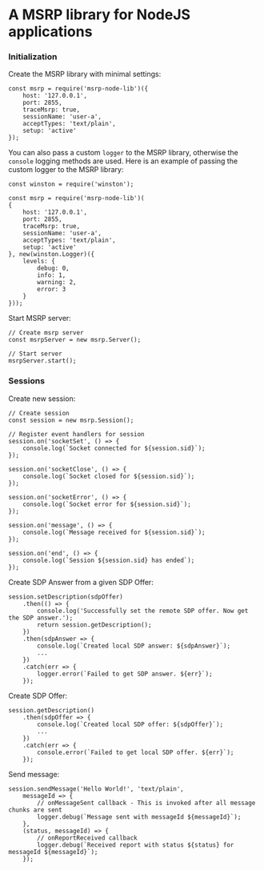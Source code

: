 # A MSRP library for NodeJS applications

### Initialization

Create the MSRP library with minimal settings:
```
const msrp = require('msrp-node-lib')({
    host: '127.0.0.1',
    port: 2855,
    traceMsrp: true,
    sessionName: 'user-a',
    acceptTypes: 'text/plain',
    setup: 'active'
});
```

You can also pass a custom `logger` to the MSRP library, otherwise the `console` logging methods are used. Here is an example of passing the custom logger to the MSRP library:
```
const winston = require('winston');

const msrp = require('msrp-node-lib')(
{
    host: '127.0.0.1',
    port: 2855,
    traceMsrp: true,
    sessionName: 'user-a',
    acceptTypes: 'text/plain',
    setup: 'active'
}, new(winston.Logger)({
    levels: {
        debug: 0,
        info: 1,
        warning: 2,
        error: 3
    }
}));
```


Start MSRP server:
```
// Create msrp server
const msrpServer = new msrp.Server();

// Start server
msrpServer.start();
```

### Sessions

Create new session:
```
// Create session
const session = new msrp.Session();

// Register event handlers for session
session.on('socketSet', () => {
    console.log(`Socket connected for ${session.sid}`);
});

session.on('socketClose', () => {
    console.log(`Socket closed for ${session.sid}`);
});

session.on('socketError', () => {
    console.log(`Socket error for ${session.sid}`);
});

session.on('message', () => {
    console.log(`Message received for ${session.sid}`);
});

session.on('end', () => {
    console.log(`Session ${session.sid} has ended`);
});
```

Create SDP Answer from a given SDP Offer:
```
session.setDescription(sdpOffer)
    .then(() => {
        console.log('Successfully set the remote SDP offer. Now get the SDP answer.');
        return session.getDescription();
    })
    .then(sdpAnswer => {
        console.log(`Created local SDP answer: ${sdpAnswer}`);
        ...
    })
    .catch(err => {
        logger.error(`Failed to get SDP answer. ${err}`);
    });
```

Create SDP Offer:
```
session.getDescription()
    .then(sdpOffer => {
        console.log(`Created local SDP offer: ${sdpOffer}`);
        ...
    })
    .catch(err => {
        console.error(`Failed to get local SDP offer. ${err}`);
    });
```

Send message:
```
session.sendMessage('Hello World!', 'text/plain',
    messageId => {
        // onMessageSent callback - This is invoked after all message chunks are sent
        logger.debug(`Message sent with messageId ${messageId}`);
    },
    (status, messageId) => {
        // onReportReceived callback
        logger.debug(`Received report with status ${status} for messageId ${messageId}`);
    });

```
